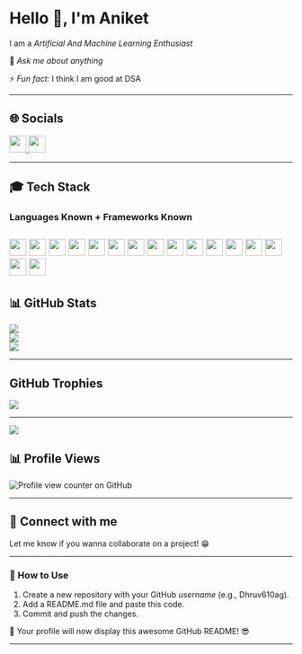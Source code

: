 # Hello 👋, I'm Aniket  
I am a *Artificial And Machine Learning Enthusiast*  

💬 *Ask me about anything*  

⚡ *Fun fact:* I think I am good at DSA  

---

## 🌐 Socials  

 <p align="left">
  <a href="https://www.linkedin.com/in/aniket-shah-b1b008250/" target="_blank">
    <img src="https://img.shields.io/badge/LinkedIn-0077B5?style=for-the-badge&logo=linkedin&logoColor=white" height="30">
  </a>
  <a href="mailto:aniketshah2402@gmail.com">
    <img src="https://img.shields.io/badge/Email-D14836?style=for-the-badge&logo=gmail&logoColor=white" height="30">
  </a>
</p>

---
## 🎓 Tech Stack
### Languages Known + Frameworks Known
<img src="https://img.shields.io/badge/Python-%2314354C.svg?style=for-the-badge&logo=python&logoColor=white" height="30"> <img src="https://img.shields.io/badge/MySQL-%2300f.svg?style=for-the-badge&logo=mysql&logoColor=white" height="30"> <img src="https://img.shields.io/badge/Keras-%23D00000.svg?style=for-the-badge&logo=keras&logoColor=white" height="30"> <img src="https://img.shields.io/badge/TensorFlow-%23FF6F00.svg?style=for-the-badge&logo=tensorflow&logoColor=white" height="30"> <img src="https://img.shields.io/badge/HTML5-%23E34F26.svg?style=for-the-badge&logo=html5&logoColor=white" height="30"> <img src="https://img.shields.io/badge/CSS3-%231572B6.svg?style=for-the-badge&logo=css3&logoColor=white" height="30"> <img src="https://img.shields.io/badge/Flask-%23000.svg?style=for-the-badge&logo=flask&logoColor=white" height="30"> <img src="https://img.shields.io/badge/Streamlit-%23FF4B4B.svg?style=for-the-badge&logo=streamlit&logoColor=white" height="30">
<img src="https://img.shields.io/badge/NumPy-%23013243.svg?style=for-the-badge&logo=numpy&logoColor=white" height="30"> <img src="https://img.shields.io/badge/Pandas-%23150458.svg?style=for-the-badge&logo=pandas&logoColor=white" height="30"> <img src="https://img.shields.io/badge/Matplotlib-%23FF9800.svg?style=for-the-badge&logo=matplotlib&logoColor=white" height="30"> <img src="https://img.shields.io/badge/SciPy-%230C55A5.svg?style=for-the-badge&logo=scipy&logoColor=white" height="30"> <img src="https://img.shields.io/badge/scikit--learn-%23F7931E.svg?style=for-the-badge&logo=scikitlearn&logoColor=white" height="30"> <img src="https://img.shields.io/badge/PyTorch-%23EE4C2C.svg?style=for-the-badge&logo=pytorch&logoColor=white" height="30"> <img src="https://img.shields.io/badge/Overleaf-%2300C471.svg?style=for-the-badge&logo=overleaf&logoColor=white" height="30"> <img src="https://img.shields.io/badge/Canva-%2300C4CC.svg?style=for-the-badge&logo=canva&logoColor=white" height="30">
---

## 📊 GitHub Stats  
![](https://github-readme-stats.vercel.app/api?username=Aniket200424&theme=dark&hide_border=false&include_all_commits=false&count_private=false)<br/>
![](https://github-readme-streak-stats.herokuapp.com/?user=Aniket200424&theme=dark&hide_border=false)<br/>
![](https://github-readme-stats.vercel.app/api/top-langs/?username=Aniket200424&theme=dark&hide_border=false&include_all_commits=false&count_private=false&layout=compact)

--- 

##  GitHub Trophies
![](https://github-profile-trophy.vercel.app/?username=Aniket200424&theme=radical&no-frame=false&no-bg=false&margin-w=4)

---

[![](https://visitcount.itsvg.in/api?id=Aniket200424&icon=0&color=0)](https://visitcount.itsvg.in)

## 📊 Profile Views  
![Profile view counter on GitHub](https://komarev.com/ghpvc/?username=Aniket200424) 

---

## 🤝 Connect with me  
Let me know if you wanna collaborate on a project! 😁  

---

### 📌 How to Use  
1. Create a new repository with your GitHub *username* (e.g., Dhruv610ag).  
2. Add a README.md file and paste this code.  
3. Commit and push the changes.  

🚀 Your profile will now display this awesome GitHub README! 😎  

---
